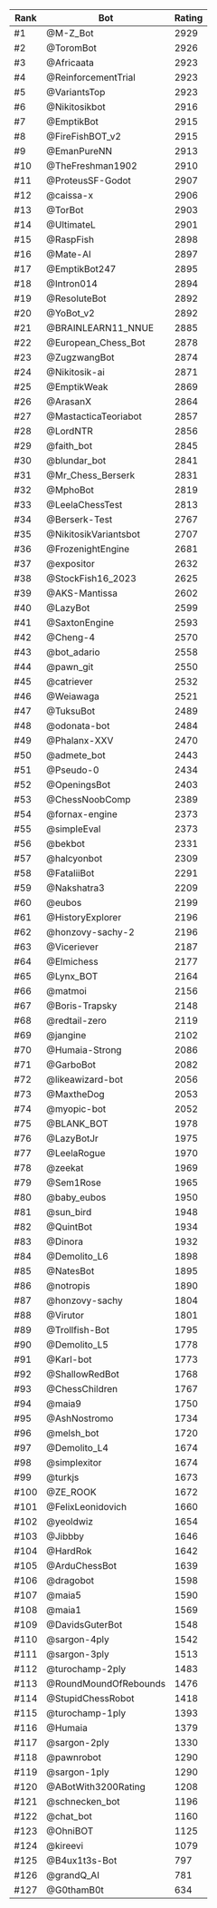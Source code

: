 Rank|Bot|Rating
---|---|---
#1|@M-Z_Bot|2929
#2|@ToromBot|2926
#3|@Africaata|2923
#4|@ReinforcementTrial|2923
#5|@VariantsTop|2923
#6|@Nikitosikbot|2916
#7|@EmptikBot|2915
#8|@FireFishBOT_v2|2915
#9|@EmanPureNN|2913
#10|@TheFreshman1902|2910
#11|@ProteusSF-Godot|2907
#12|@caissa-x|2906
#13|@TorBot|2903
#14|@UltimateL|2901
#15|@RaspFish|2898
#16|@Mate-AI|2897
#17|@EmptikBot247|2895
#18|@Intron014|2894
#19|@ResoluteBot|2892
#20|@YoBot_v2|2892
#21|@BRAINLEARN11_NNUE|2885
#22|@European_Chess_Bot|2878
#23|@ZugzwangBot|2874
#24|@Nikitosik-ai|2871
#25|@EmptikWeak|2869
#26|@ArasanX|2864
#27|@MastacticaTeoriabot|2857
#28|@LordNTR|2856
#29|@faith_bot|2845
#30|@blundar_bot|2841
#31|@Mr_Chess_Berserk|2831
#32|@MphoBot|2819
#33|@LeelaChessTest|2813
#34|@Berserk-Test|2767
#35|@NikitosikVariantsbot|2707
#36|@FrozenightEngine|2681
#37|@expositor|2632
#38|@StockFish16_2023|2625
#39|@AKS-Mantissa|2602
#40|@LazyBot|2599
#41|@SaxtonEngine|2593
#42|@Cheng-4|2570
#43|@bot_adario|2558
#44|@pawn_git|2550
#45|@catriever|2532
#46|@Weiawaga|2521
#47|@TuksuBot|2489
#48|@odonata-bot|2484
#49|@Phalanx-XXV|2470
#50|@admete_bot|2443
#51|@Pseudo-0|2434
#52|@OpeningsBot|2403
#53|@ChessNoobComp|2389
#54|@fornax-engine|2373
#55|@simpleEval|2373
#56|@bekbot|2331
#57|@halcyonbot|2309
#58|@FataliiBot|2291
#59|@Nakshatra3|2209
#60|@eubos|2199
#61|@HistoryExplorer|2196
#62|@honzovy-sachy-2|2196
#63|@Viceriever|2187
#64|@Elmichess|2177
#65|@Lynx_BOT|2164
#66|@matmoi|2156
#67|@Boris-Trapsky|2148
#68|@redtail-zero|2119
#69|@jangine|2102
#70|@Humaia-Strong|2086
#71|@GarboBot|2082
#72|@likeawizard-bot|2056
#73|@MaxtheDog|2053
#74|@myopic-bot|2052
#75|@BLANK_BOT|1978
#76|@LazyBotJr|1975
#77|@LeelaRogue|1970
#78|@zeekat|1969
#79|@Sem1Rose|1965
#80|@baby_eubos|1950
#81|@sun_bird|1948
#82|@QuintBot|1934
#83|@Dinora|1932
#84|@Demolito_L6|1898
#85|@NatesBot|1895
#86|@notropis|1890
#87|@honzovy-sachy|1804
#88|@Virutor|1801
#89|@Trollfish-Bot|1795
#90|@Demolito_L5|1778
#91|@Karl-bot|1773
#92|@ShallowRedBot|1768
#93|@ChessChildren|1767
#94|@maia9|1750
#95|@AshNostromo|1734
#96|@melsh_bot|1720
#97|@Demolito_L4|1674
#98|@simplexitor|1674
#99|@turkjs|1673
#100|@ZE_ROOK|1672
#101|@FelixLeonidovich|1660
#102|@yeoldwiz|1654
#103|@Jibbby|1646
#104|@HardRok|1642
#105|@ArduChessBot|1639
#106|@dragobot|1598
#107|@maia5|1590
#108|@maia1|1569
#109|@DavidsGuterBot|1548
#110|@sargon-4ply|1542
#111|@sargon-3ply|1513
#112|@turochamp-2ply|1483
#113|@RoundMoundOfRebounds|1476
#114|@StupidChessRobot|1418
#115|@turochamp-1ply|1393
#116|@Humaia|1379
#117|@sargon-2ply|1330
#118|@pawnrobot|1290
#119|@sargon-1ply|1290
#120|@ABotWith3200Rating|1208
#121|@schnecken_bot|1196
#122|@chat_bot|1160
#123|@OhniBOT|1125
#124|@kireevi|1079
#125|@B4ux1t3s-Bot|797
#126|@grandQ_AI|781
#127|@G0thamB0t|634
